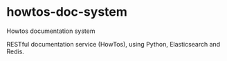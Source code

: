# howtos-doc-system
Howtos documentation system

RESTful documentation service (HowTos), using Python, Elasticsearch and Redis.

